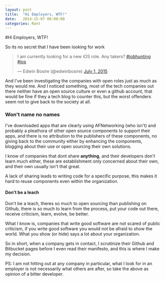 ```yaml
---
layout: post
title:  "Hi Employers, WTF!"
date:   2014-15-07 00:00:00
categories: Rant
---
```


#Hi Employers, WTF!

So its no secret that I have been looking for work

<blockquote class="twitter-tweet" lang="en"><p lang="en" dir="ltr">I am currently looking for a new iOS role. Any takers? <a href="https://twitter.com/hashtag/jobhunting?src=hash">#jobhunting</a> <a href="https://twitter.com/hashtag/ios?src=hash">#ios</a></p>&mdash; Edwin Bosire (@edwinbosire) <a href="https://twitter.com/edwinbosire/status/616199167363444738">July 1, 2015</a></blockquote>
<script async src="//platform.twitter.com/widgets.js" charset="utf-8"></script>

And I've been investigating the companies with open roles just as much as they would me. And I noticed something, most of the tech companies out there neither have an open source culture or even a github account, that would be fine if they a tech blog to counter this, but the worst offenders seem not to give back to the society at all. 

### Won't name no names

I've downloaded apps that are clearly using AFNetworking (who isn't) and probably a pleathora of other open source components to support their apps, and there is no attribution to the publishers of these components, no giving back to the community either by enhancing the components, blogging about their use or open sourcing their own solutions.

I know of companies that dont share **anything**, and their developers don't learn much either, these are establishment only concerned about their own, and their own usually isn't that great. 

A lack of sharing leads to writing code for a specific purpose, this makes it hard to reuse components even within the organization.

#### Don't be a leach

Don't be a leach, theres so much to open sourcing than publishing on Github, there is so much to learn from the process, put your code out there, receive criticism, learn, evolve, be better.

What I know is, companies that write good software are not scared of public criticism, if you write good software you would not be afraid to show the world. What you show (or hide) says a lot about your organization.

So in short, when a company gets in contact, I scrutinize their Github and Bitbucket pages before I even read their manifesto, and this is where I make my decision.

PS: I am not hitting out at any company in particular, what I look for in an employer is not necessarily what others are after, so take the above as opinion of a bitter developer.
